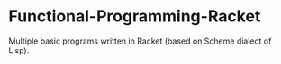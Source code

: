 # Functional-Programming-Racket
Multiple basic programs written in Racket (based on Scheme dialect of Lisp).
